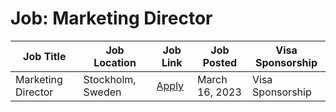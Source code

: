 # Job: Marketing Director

| Job Title | Job Location | Job Link | Job Posted | Visa Sponsorship |
| --- | --- | --- | --- | --- |
| Marketing Director | Stockholm, Sweden | [Apply](https://jobs.funcom.com/jobs/1447747-marketing-director) | March 16, 2023 | Visa Sponsorship |
